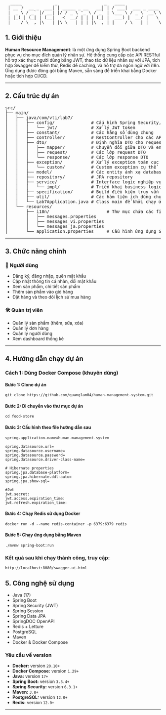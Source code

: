 <pre>
  ____             _                  _   ____                  _
 | __ )  __ _  ___| | _____ _ __   __| | / ___|  ___ _ ____   _(_) ___ ___
 |  _ \ / _` |/ __| |/ / _ \ '_ \ / _` | \___ \ / _ \ '__\ \ / / |/ __/ _ \
 | |_) | (_| | (__|   <  __/ | | | (_| |  ___) |  __/ |   \ V /| | (_|  __/
 |____/ \__,_|\___|_|\_\___|_| |_|\__,_| |____/ \___|_|    \_/ |_|\___\___|
</pre>

## 1. Giới thiệu

**Human Resource Management**: là một ứng dụng Spring Boot backend phục vụ cho mục đích quản lý nhân sự. Hệ thống cung cấp các API RESTful hỗ trợ xác thực người dùng bằng JWT, thao tác dữ liệu nhân sự với JPA, tích hợp Swagger để kiểm thử, Redis để caching, và hỗ trợ đa ngôn ngữ với i18n. Ứng dụng được đóng gói bằng Maven, sẵn sàng để triển khai bằng Docker hoặc tích hợp CI/CD.

---

## 2. Cấu trúc dự án

<pre>
src/
├── main/
│   ├── java/com/vti/lab7/
│   │   ├── config/              # Cấu hình Spring Security, CORS, Swagger
│   │   │   └── jwt/             # Xử lý JWT token
│   │   ├── constant/            # Các hằng số dùng chung
│   │   ├── controller/          # RestController cho các API
│   │   ├── dto/                 # Định nghĩa DTO cho request/response
│   │   │   ├── mapper/          # Chuyển đổi giữa DTO và entity
│   │   │   ├── request/         # Các lớp request DTO
│   │   │   └── response/        # Các lớp response DTO
│   │   ├── exception/           # Xử lý exception toàn cục
│   │   │   └── custom/          # Custom exception cụ thể
│   │   ├── model/               # Các entity ánh xạ database
│   │   ├── repository/          # JPA repository
│   │   ├── service/             # Interface logic nghiệp vụ
│   │   │   └── impl/            # Triển khai business logic
│   │   ├── specification/       # Build điều kiện truy vấn động
│   │   ├── util/                # Các hàm tiện ích dùng chung
│   │   └── Lab7Application.java # Class main để khởi chạy ứng dụng
│   └── resources/
│       ├── i18n/                      # Thư mục chứa các file đa ngôn ngữ
│       │   ├── messages.properties
│       │   ├── messages_vi.properties
│       │   └── messages_ja.properties
│       └── application.properties     # Cấu hình ứng dụng Spring Boot
</pre>

---

## 3. Chức năng chính

### 👤 Người dùng

- Đăng ký, đăng nhập, quên mật khẩu
- Cập nhật thông tin cá nhân, đổi mật khẩu
- Xem sản phẩm, chi tiết sản phẩm
- Thêm sản phẩm vào giỏ hàng
- Đặt hàng và theo dõi lịch sử mua hàng

### 🛠️ Quản trị viên

- Quản lý sản phẩm (thêm, sửa, xóa)
- Quản lý đơn hàng
- Quản lý người dùng
- Xem dashboard thống kê

---

## 4. Hướng dẫn chạy dự án

### Cách 1: Dùng Docker Compose (khuyên dùng)

#### Bước 1: Clone dự án

```
git clone https://github.com/quanglam04/human-management-system.git
```

#### Bước 2: Di chuyển vào thư mục dự án

```
cd food-store
```

#### Bước 3: Cấu hình theo file hướng dẫn sau

```
spring.application.name=human-management-system

spring.datasource.url=
spring.datasource.username=
spring.datasource.password=
spring.datasource.driver-class-name=

# Hibernate properties
spring.jpa.database-platform=
spring.jpa.hibernate.ddl-auto=
spring.jpa.show-sql=

#Jwt
jwt.secret:
jwt.access.expiration_time:
jwt.refresh.expiration_time:
```

#### Bước 4: Chạy Redis sử dụng Docker

```
docker run -d --name redis-container -p 6379:6379 redis
```

#### Bước 5: Chạy ứng dụng bằng Maven

```
./mvnw spring-boot:run
```

### Kết quả sau khi chạy thành công, truy cập:

```
http://localhost:8080/swagger-ui.html
```

## 5. Công nghệ sử dụng

- Java (17)
- Spring Boot
- Spring Security (JWT)
- Spring Session
- Spring Data JPA
- SpringDOC OpenAPI
- Redis + Letture
- PostgreSQL
- Maven
- Docker & Docker Compose

### Yêu cầu về version

- **Docker:** version `20.10+`
- **Docker Compose:** version `1.29+`
- **Java:** version `17+`
- **Spring Boot:** version `3.3.4+`
- **Spring Security:** version `6.3.1+`
- **Maven:** `3.8+`
- **PostgreSQL:** version `12.0+`
- **Redis:** version `12.0+`

---
